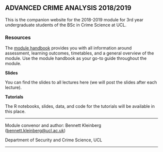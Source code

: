 ## ADVANCED CRIME ANALYSIS 2018/2019

This is the companion website for the 2018-2019 module for 3rd year undergraduate students of the BSc in Crime Science at UCL.


### Resources


The [module handbook](https://rawcdn.githack.com/ben-aaron188/ucl_aca_20182019/6d620d3f3357e3956b91ae232992d731ded6925c/aca_SECU0050_module_outline.html) provides you with all information around assessment, learning outcomes, timetables, and a general overview of the module. Use the module handbook as your go-to guide throughout the module.

**Slides**

You can find the slides to all lectures here (we will post the slides after each lecture).

<!--- Lecture 1: Introduction
    - [Slides](https://rawcdn.githack.com/ben-aaron188/ucl_aca_20182019/23daa895804875fe9606667a81acd54c7103ce95/slides/aca_20182019_lecture1_intro.html)
    - [Homework 1: Getting ready for R](https://rawcdn.githack.com/ben-aaron188/ucl_aca_20182019/ce089fb8ee6e453c0c33683d70b1c88e18ca7c02/homework/getting_ready_for_r.html)
    - [Homework 2: R in 12 Steps](https://rawcdn.githack.com/ben-aaron188/ucl_aca_20182019/ce089fb8ee6e453c0c33683d70b1c88e18ca7c02/homework/r_in_12_steps.html)-->


**Tutorials**

The R notebooks, slides, data, and code for the tutorials will be available in this place.

<!--- Tutorial 1: [How to solve R data science problems](https://rawcdn.githack.com/ben-aaron188/ucl_aca_20182019/23daa895804875fe9606667a81acd54c7103ce95/tutorials/how_to_solve_data_science_problems.html)-->


---

Module convenor and author: Bennett Kleinberg (bennett.kleinberg@ucl.ac.uk)

Department of Security and Crime Science, UCL

---

